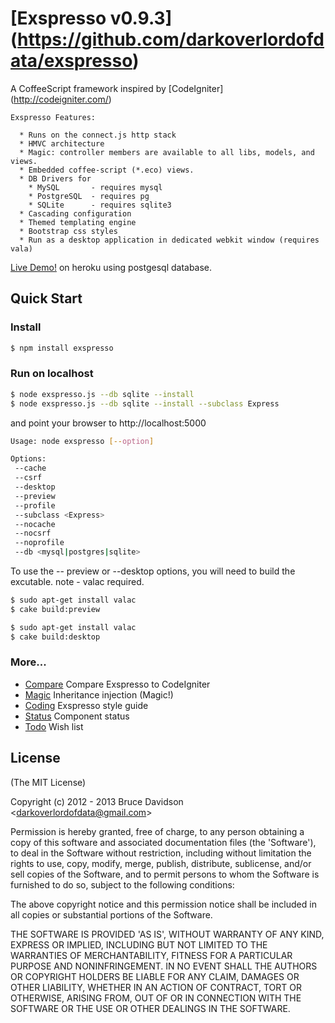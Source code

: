 # [Exspresso v0.9.3] (https://github.com/darkoverlordofdata/exspresso)

 A CoffeeScript framework inspired by [CodeIgniter] (<http://codeigniter.com/>)

    Exspresso Features:

      * Runs on the connect.js http stack
      * HMVC architecture
      * Magic: controller members are available to all libs, models, and views.
      * Embedded coffee-script (*.eco) views.
      * DB Drivers for
        * MySQL       - requires mysql
        * PostgreSQL  - requires pg
        * SQLite      - requires sqlite3
      * Cascading configuration
      * Themed templating engine
      * Bootstrap css styles
      * Run as a desktop application in dedicated webkit window (requires vala)

 [Live Demo!](http://exspresso.herokuapp.com/) on heroku using postgesql database.



## Quick Start

### Install

```bash
$ npm install exspresso
```


### Run on localhost

```bash
$ node exspresso.js --db sqlite --install
$ node exspresso.js --db sqlite --install --subclass Express
```
and point your browser to http://localhost:5000

```bash
Usage: node exspresso [--option]

Options:
 --cache
 --csrf
 --desktop
 --preview
 --profile
 --subclass <Express>
 --nocache
 --nocsrf
 --noprofile
 --db <mysql|postgres|sqlite>
```

To use the -- preview or --desktop options, you will need to build the excutable.
note - valac required.
```bash
$ sudo apt-get install valac
$ cake build:preview
```

```bash
$ sudo apt-get install valac
$ cake build:desktop
```

### More...

  * [Compare](/comparison.md) Compare Exspresso to CodeIgniter
  * [Magic](/magic.md) Inheritance injection (Magic!)
  * [Coding](/style%20guide.md) Exspresso style guide
  * [Status](/class%20status.md) Component status
  * [Todo](/todo.md) Wish list

## License

(The MIT License)

Copyright (c) 2012 - 2013 Bruce Davidson &lt;darkoverlordofdata@gmail.com&gt;

Permission is hereby granted, free of charge, to any person obtaining
a copy of this software and associated documentation files (the
'Software'), to deal in the Software without restriction, including
without limitation the rights to use, copy, modify, merge, publish,
distribute, sublicense, and/or sell copies of the Software, and to
permit persons to whom the Software is furnished to do so, subject to
the following conditions:

The above copyright notice and this permission notice shall be
included in all copies or substantial portions of the Software.

THE SOFTWARE IS PROVIDED 'AS IS', WITHOUT WARRANTY OF ANY KIND,
EXPRESS OR IMPLIED, INCLUDING BUT NOT LIMITED TO THE WARRANTIES OF
MERCHANTABILITY, FITNESS FOR A PARTICULAR PURPOSE AND NONINFRINGEMENT.
IN NO EVENT SHALL THE AUTHORS OR COPYRIGHT HOLDERS BE LIABLE FOR ANY
CLAIM, DAMAGES OR OTHER LIABILITY, WHETHER IN AN ACTION OF CONTRACT,
TORT OR OTHERWISE, ARISING FROM, OUT OF OR IN CONNECTION WITH THE
SOFTWARE OR THE USE OR OTHER DEALINGS IN THE SOFTWARE.
